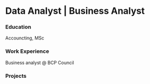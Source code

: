 # Data Analyst | Business Analyst

### Education
Accouncting, MSc

### Work Experience
Business analyst @ BCP Council

### Projects
